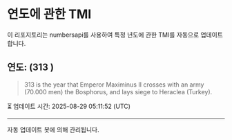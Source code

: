 
# 연도에 관한 TMI

이 리포지토리는 numbersapi를 사용하여 특정 년도에 관한 TMI를 자동으로 업데이트합니다.

## 연도: (313 )
> 313 is the year that Emperor Maximinus II crosses with an army (70.000 men) the Bosphorus, and lays siege to Heraclea (Turkey).

⏳ 업데이트 시간: 2025-08-29 05:11:52 (UTC)

---
자동 업데이트 봇에 의해 관리됩니다.
